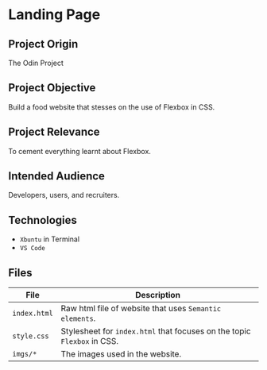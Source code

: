 # Landing Page

## Project Origin
The Odin Project

## Project Objective
Build a food website that stesses on the use of Flexbox in CSS.

## Project Relevance
To cement everything learnt about Flexbox.

## Intended Audience
Developers, users, and recruiters.

## Technologies
* `Xbuntu` in Terminal
* `VS Code` 

## Files

|File|Description|
|-|-|
|`index.html`|Raw html file of website that uses `Semantic elements`.|
|`style.css`|Stylesheet for `index.html` that focuses on the topic `Flexbox` in CSS.|
|`imgs/*`|The images used in the website.|